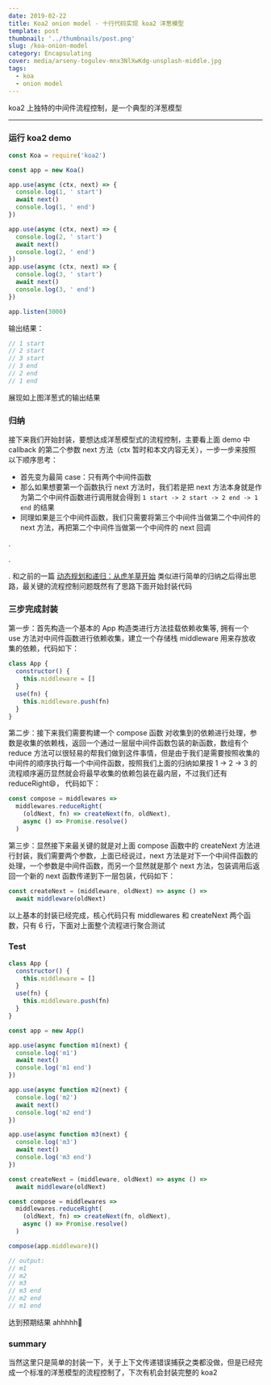 ```yaml
---
date: 2019-02-22
title: Koa2 onion model - 十行代码实现 koa2 洋葱模型
template: post
thumbnail: '../thumbnails/post.png'
slug: /koa-onion-model
category: Encapsulating
cover: media/arseny-togulev-mnx3NlXwKdg-unsplash-middle.jpg
tags:
  - koa
  - onion model
---
```


koa2 上独特的中间件流程控制，是一个典型的洋葱模型

---

### 运行 koa2 demo

```js
const Koa = require('koa2')

const app = new Koa()

app.use(async (ctx, next) => {
  console.log(1, ' start')
  await next()
  console.log(1, ' end')
})

app.use(async (ctx, next) => {
  console.log(2, ' start')
  await next()
  console.log(2, ' end')
})
app.use(async (ctx, next) => {
  console.log(3, ' start')
  await next()
  console.log(3, ' end')
})

app.listen(3000)
```

输出结果：

```js
// 1 start
// 2 start
// 3 start
// 3 end
// 2 end
// 1 end
```

展现如上图洋葱式的输出结果

### 归纳

接下来我们开始封装，要想达成洋葱模型式的流程控制，主要看上面 demo 中 callback 的第二个参数 next 方法（ctx 暂时和本文内容无关），一步一步来按照以下顺序思考：

- 首先变为最简 case：只有两个中间件函数
- 那么如果想要第一个函数执行 next 方法时，我们若是把 next 方法本身就是作为第二个中间件函数进行调用就会得到 `1 start -> 2 start -> 2 end -> 1 end` 的结果
- 同理如果是三个中间件函数，我们只需要将第三个中间件当做第二个中间件的 next 方法，再把第二个中间件当做第一个中间件的 next 回调

.

.

.
和之前的一篇 [动态规划和递归：从虎羊草开始](https://blog.iakoug.cn/post/2019-02-21-DynamicProgrammingAndRecursion) 类似进行简单的归纳之后得出思路，最关键的流程控制问题既然有了思路下面开始封装代码

### 三步完成封装

第一步：首先构造一个基本的 App 构造类进行方法挂载依赖收集等, 拥有一个 use 方法对中间件函数进行依赖收集，建立一个存储栈 middleware 用来存放收集的依赖，代码如下：

```js
class App {
  constructor() {
    this.middleware = []
  }
  use(fn) {
    this.middleware.push(fn)
  }
}
```

第二步：接下来我们需要构建一个 compose 函数 对收集到的依赖进行处理，参数是收集的依赖栈，返回一个通过一层层中间件函数包装的新函数，数组有个 reduce 方法可以很轻易的帮我们做到这件事情，但是由于我们是需要按照收集的中间件的顺序执行每一个中间件函数，按照我们上面的归纳如果按 1 -> 2 -> 3 的流程顺序遍历显然就会将最早收集的依赖包装在最内层，不过我们还有 reduceRight😄， 代码如下：

```js
const compose = middlewares =>
  middlewares.reduceRight(
    (oldNext, fn) => createNext(fn, oldNext),
    async () => Promise.resolve()
  )
```

第三步：显然接下来最关键的就是对上面 compose 函数中的 createNext 方法进行封装，我们需要两个参数，上面已经说过，next 方法是对下一个中间件函数的处理，一个参数是中间件函数，而另一个显然就是那个 next 方法，包装调用后返回一个新的 next 函数传递到下一层包装，代码如下：

```js
const createNext = (middleware, oldNext) => async () =>
  await middleware(oldNext)
```

以上基本的封装已经完成，核心代码只有 middlewares 和 createNext 两个函数，只有 6 行，下面对上面整个流程进行聚合测试

### Test

```js
class App {
  constructor() {
    this.middleware = []
  }
  use(fn) {
    this.middleware.push(fn)
  }
}

const app = new App()

app.use(async function m1(next) {
  console.log('m1')
  await next()
  console.log('m1 end')
})

app.use(async function m2(next) {
  console.log('m2')
  await next()
  console.log('m2 end')
})

app.use(async function m3(next) {
  console.log('m3')
  await next()
  console.log('m3 end')
})

const createNext = (middleware, oldNext) => async () =>
  await middleware(oldNext)

const compose = middlewares =>
  middlewares.reduceRight(
    (oldNext, fn) => createNext(fn, oldNext),
    async () => Promise.resolve()
  )

compose(app.middleware)()

// output:
// m1
// m2
// m3
// m3 end
// m2 end
// m1 end
```

达到预期结果 ahhhhh💐

### summary

当然这里只是简单的封装一下，关于上下文传递错误捕获之类都没做，但是已经完成一个标准的洋葱模型的流程控制了，下次有机会封装完整的 koa2

